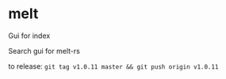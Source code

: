 # melt
Gui for index

Search gui for melt-rs

to release:
`git tag v1.0.11 master && git push origin v1.0.11`
